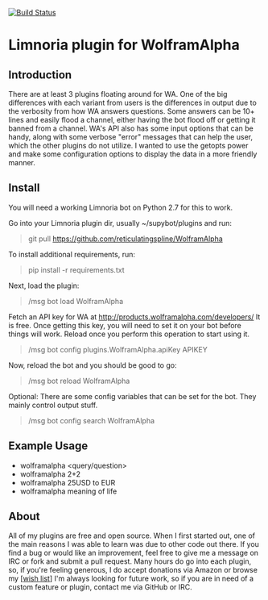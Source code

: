 [![Build Status](https://travis-ci.org/reticulatingspline/Supybot-WolframAlpha.svg?branch=master)](https://travis-ci.org/reticulatingspline/Supybot-WolframAlpha)

# Limnoria plugin for WolframAlpha

## Introduction

There are at least 3 plugins floating around for WA. One of the big differences with each variant from users
is the differences in output due to the verbosity from how WA answers questions. Some answers can be
10+ lines and easily flood a channel, either having the bot flood off or getting it banned from a channel.
WA's API also has some input options that can be handy, along with some verbose "error" messages that can help
the user, which the other plugins do not utilize. I wanted to use the getopts power and make some configuration
options to display the data in a more friendly manner.

## Install

You will need a working Limnoria bot on Python 2.7 for this to work.

Go into your Limnoria plugin dir, usually ~/supybot/plugins and run:

> git pull https://github.com/reticulatingspline/WolframAlpha

To install additional requirements, run:

> pip install -r requirements.txt 

Next, load the plugin:

> /msg bot load WolframAlpha

Fetch an API key for WA at http://products.wolframalpha.com/developers/
It is free. Once getting this key, you will need to set it on your bot before things will work.
Reload once you perform this operation to start using it.

> /msg bot config plugins.WolframAlpha.apiKey APIKEY

Now, reload the bot and you should be good to go:

> /msg bot reload WolframAlpha

Optional: There are some config variables that can be set for the bot. They mainly control output stuff.

> /msg bot config search WolframAlpha

## Example Usage

- wolframalpha <query/question>
- wolframalpha 2+2
- wolframalpha 25USD to EUR
- wolframalpha meaning of life

## About

All of my plugins are free and open source. When I first started out, one of the main reasons I was
able to learn was due to other code out there. If you find a bug or would like an improvement, feel
free to give me a message on IRC or fork and submit a pull request. Many hours do go into each plugin,
so, if you're feeling generous, I do accept donations via Amazon or browse my [[wish list](http://amzn.com/w/380JKXY7P5IKE)]
I'm always looking for future work, so if you are in need of a custom feature or plugin, contact me via GitHub or IRC.
